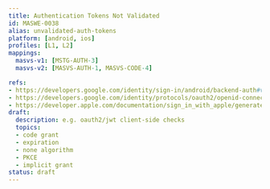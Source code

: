 ```yaml
---
title: Authentication Tokens Not Validated
id: MASWE-0038
alias: unvalidated-auth-tokens
platform: [android, ios]
profiles: [L1, L2]
mappings:
  masvs-v1: [MSTG-AUTH-3]
  masvs-v2: [MASVS-AUTH-1, MASVS-CODE-4]

refs:
- https://developers.google.com/identity/sign-in/android/backend-auth#verify-the-integrity-of-the-id-token
- https://developers.google.com/identity/protocols/oauth2/openid-connect#validatinganidtoken
- https://developer.apple.com/documentation/sign_in_with_apple/generate_and_validate_tokens
draft:
  description: e.g. oauth2/jwt client-side checks
  topics:
  - code grant
  - expiration
  - none algorithm
  - PKCE
  - implicit grant
status: draft
---
```


